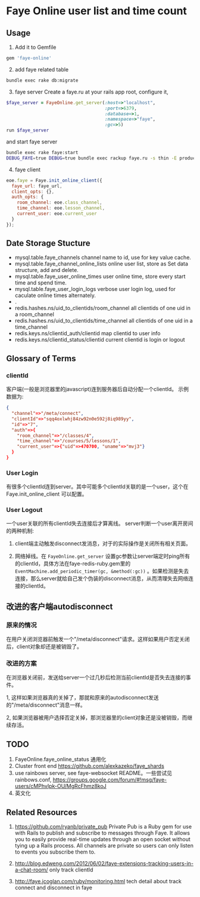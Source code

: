 Faye Online user list and time count
===========================================

Usage
-------------------------------------------
1.  Add it to Gemfile

```ruby
gem 'faye-online'
```

2. add faye related table

```zsh
bundle exec rake db:migrate
```

3.  faye server
Create a faye.ru at your rails app root, configure it,

```ruby
$faye_server = FayeOnline.get_server(:host=>"localhost",
                                     :port=>6379,
                                     :database=>1,
                                     :namespace=>"faye",
                                     :gc=>5)
run $faye_server
```

and start faye server

```sh
bundle exec rake faye:start
DEBUG_FAYE=true DEBUG=true bundle exec rackup faye.ru -s thin -E production -p 9292
```

4.  faye client

```javascript
eoe.faye = Faye.init_online_client({
  faye_url: faye_url,
  client_opts: {},
  auth_opts: {
    room_channel: eoe.class_channel,
    time_channel: eoe.lesson_channel,
    current_user: eoe.current_user
  }
});
```

Date Storage Stucture
-------------------------------------------
*   mysql.table.faye_channels channel name to id, use for key value cache.
*   mysql.table.faye_channel_online_lists online user list, store as Set data structure, add and delete.
*   mysql.table.faye_user_online_times user online time, store every start time and spend time.
*   mysql.table.faye_user_login_logs verbose user login log, used for caculate online times alternately.
*   .
*   redis.hashes.ns/uid_to_clientids/room_channel all clientids of one uid in a room_channel
*   redis.hashes.ns/uid_to_clientids/time_channel all clientids of one uid in a time_channel
*   redis.keys.ns/clientid_auth/clientid map clientid to user info
*   redis.keys.ns/clientid_status/clientid current clientid is login or logout


Glossary of Terms
-------------------------------------------
### clientId
客户端(一般是浏览器里的javascript)连到服务器后自动分配一个clientId。
示例数据为: 

```json
{
  "channel"=>"/meta/connect",
  "clientId"=>"sqq4oxlwhj84zw92n0e592j8iq989yy",
  "id"=>"7",
  "auth"=>{
    "room_channel"=>"/classes/4",
    "time_channel"=>"/courses/5/lessons/1",
    "current_user"=>{"uid"=>470700, "uname"=>"mvj3"}
  }
}
```

### User Login
有很多个clientId连到server。其中可能多个clientId关联的是一个user，这个在 Faye.init_online_client 可以配置。

### User Logout
一个user关联的所有clientId失去连接后才算离线。
server判断一个user离开房间的两种机制:

1. client端主动触发disconnect发消息，对于的实际操作是关闭所有相关页面。

2. 网络掉线。在 `FayeOnline.get_server` 设置gc参数让server端定时ping所有的clientId，具体方法在faye-redis-ruby.gem里的 `EventMachine.add_periodic_timer(gc, &method(:gc))` 。如果检测是失去连接，那么server就给自己发个伪装的disconnect消息，从而清理失去网络连接的clientId。


改进的客户端autodisconnect
-------------------------------------------
### 原来的情况
在用户关闭浏览器前触发一个"/meta/disconnect"请求。这样如果用户否定关闭后，client对象却还是被销毁了。

### 改进的方案
在浏览器关闭前，发送给server一个过几秒后检测当前clientId是否失去连接的事件。

1, 这样如果浏览器真的关掉了，那就和原来的autodisconnect发送的"/meta/disconnect"消息一样。

2, 如果浏览器被用户选择否定关掉，那浏览器里的client对象还是没被销毁，而继续存活。


TODO
-------------------------------------------
1. FayeOnline.faye_online_status 通用化
2. Cluster front end https://github.com/alexkazeko/faye_shards
3. use rainbows server, see faye-websocket README。一些尝试见rainbows.conf, https://groups.google.com/forum/#!msg/faye-users/cMPhvIpk-OU/MgRcFhmz8koJ
4. 英文化



Related Resources
-------------------------------------------
1. https://github.com/ryanb/private_pub Private Pub is a Ruby gem for use with Rails to publish and subscribe to messages through Faye. It allows you to easily provide real-time updates through an open socket without tying up a Rails process. All channels are private so users can only listen to events you subscribe them to.

2. http://blog.edweng.com/2012/06/02/faye-extensions-tracking-users-in-a-chat-room/ only track clientId

3. http://faye.jcoglan.com/ruby/monitoring.html  tech detail about track connect and disconnect in faye
